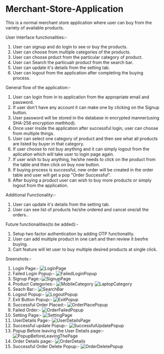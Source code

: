 # Merchant-Store-Application
This is a normal merchant store application where user can buy from the variety of available products.

User Interface functionalities:-
1. User can signup and do login to see or buy the products.
2. User can choose from multiple categories of the products.
3. User can choose prduct from the particular category of product.
4. User can Search the particualr product from the search bar.
5. User can update it's details from the setting tab.
6. User can logout from the application after completing the buying process.

General flow of the application:-
1. User can login from in to application from the appropriate email and password.
2. If user don't have any account it can make one by clicking on the Signup button.
3. User password will be stored in the database in encrypted manner(using SHA-256 encryption methhod).
4. Once user inside the application after successful login, user can choose from multiple things.
5. User can select one category of product and then see what all products are listed by buyer in that category.
6. If user choose to not buy anything and it can simply logout from the aplication which will take user to login page again.
7. If user wish to buy anything, he/she needs to click on the product from the table and then click on buy now button. 
8. If buying process is successful, new order will be created in the order table and user will get a pop "Order Successful".
9. After buying a product user can wish to buy more products or simply logout from the application.

Additional Functionality:-
1. User can update it's details from the setting tab.
2. User can see list of products he/she ordered and cancel one/all the orders..

Future functionalities(to be added):-
1. Setup two factor authentication by adding OTP functionality.
2. User can add multiple product in one cart and then review it beofre buying.
3. Cart feature will let user to buy multiple desired products at single click.

Sreenshots:- 

1. Login Page:- ![LoginPage](https://user-images.githubusercontent.com/104511724/215263352-d9b5973b-b242-4a43-b0c8-ed4c66ac8c4f.png)
2. Failed Login Popup:- ![FailedLoginPopup](https://user-images.githubusercontent.com/104511724/215264003-16b7cc1b-523c-47e5-ad7b-03b3781ffd9f.png)
3. Signup Page:-![SignupPage](https://user-images.githubusercontent.com/104511724/215264252-4697d937-2666-491b-94b6-c8a39841e38e.png)
4. Product Categories:- ![MobileCategory](https://user-images.githubusercontent.com/104511724/215264202-8d7c0df8-5809-4783-b5a1-6bcfb915141f.png)
![LaptopCategory](https://user-images.githubusercontent.com/104511724/215264214-179eca72-7320-41c8-bb54-96c0ad527103.png)
5. Seach Bar:- ![SearchBar](https://user-images.githubusercontent.com/104511724/215264066-7de58a06-24f4-4c17-8eea-6c31bafc243b.png)
6. Logout Popup:- ![LogoutPopup](https://user-images.githubusercontent.com/104511724/215264080-47fa96b7-4723-40db-aa6c-737e1d28abac.png)
7. Exit Button Popup:- ![ExitPopup](https://user-images.githubusercontent.com/104511724/215264106-c6293377-0576-4042-b338-e6543353c3ba.png)
8. Successful Order Placed:- ![OrderPlacePopup](https://user-images.githubusercontent.com/104511724/215264146-e08f615c-42cb-437e-8fed-705381349e63.png)
9. Failed Order:- ![OrderFailedPopup](https://user-images.githubusercontent.com/104511724/215264162-fe1ea3f5-6175-413b-9e75-e7b8eb5825c8.png)
10. Setting Page:- ![SettingPage](https://user-images.githubusercontent.com/104511724/215282209-43aefa8e-ec11-46c2-a62f-3c4ef585014b.png)
11. UserDetails Page:- ![UserDetailsPage](https://user-images.githubusercontent.com/104511724/215282230-b7444fca-f3f8-4eb4-8343-4cae724e8576.png)
12. Successful update Popup:- ![SuccessfulUpdatePopup](https://user-images.githubusercontent.com/104511724/215282263-372946eb-3a92-461b-b5c4-98e2c9bfff80.png)
13. Popup Before leaving the User Details page:- ![PopupBeforeLeavingThePage](https://user-images.githubusercontent.com/104511724/215282288-2a0f82f8-ba2a-4205-8b93-da70d9261f08.png)
14. Order Details page:- ![OrderDetails](https://user-images.githubusercontent.com/104511724/215303715-a4d3ae1a-3bb9-465f-b29e-ce5a35ca76d9.png)
15. Successful Order Delete Popup:- ![OrderDeletePopup](https://user-images.githubusercontent.com/104511724/215303756-5c135418-6bbd-4b46-b77d-b2d83ed1d748.png)
